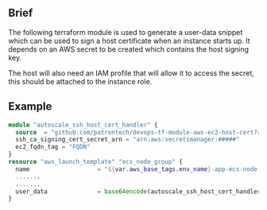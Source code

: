 ## Brief
The following terraform module is used to generate a user-data snippet which can be used to sign a host certificate when
an instance starts up. It depends on an AWS secret to be created which contains the host signing key. 

The host will also need an IAM profile that will allow it to access the secret, this should be attached to the instance role.

## Example
```terraform
module "autoscale_ssh_host_cert_handler" {
  source  = "github.com/patrontech/devops-tf-module-aws-ec2-host-cert?ref=v1.10.1"
  ssh_ca_signing_cert_secret_arn = "arn:aws:secretsmanager:#####"
  ec2_fqdn_tag = "FQDN"
}
resource "aws_launch_template" "ecs_node_group" {
  name                   = "${var.aws_base_tags.env_name}-app-ecs-node-group"
  .......
  .......
  user_data              = base64encode(autoscale_ssh_host_cert_handler.freeipa_userdata_snippet)
}